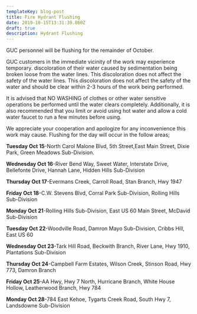 ```yaml
---
templateKey: blog-post
title: Fire Hydrant Flushing
date: 2019-10-15T13:31:39.860Z
draft: true
description: Hydrant Flushing
---
```

GUC personnel will be flushing for the remainder of October. 

GUC customers in the immediate vicinity of the work may experience temporary. discoloration of their water caused by sedimentation being broken loose from the water lines. This discoloration does not affect the safety of the water lines.  This discoloration does not affect the safety of the water and should be clear within 2-3 hours of the work being performed.

It is advised that NO WASHING of clothes or other water sensitive operations be performed until the water clears completely.  Additionally, it is also recommended that you limit or avoid using hot water and allow a cold water faucet to run a few minutes before using.

We appreciate your cooperation and apologize for any inconvenience this work may cause.  Flushing for the day will occur in the follow areas;

**Tuesday Oct 15**-North Carol Malone Blvd, 5th Street,East Main Street, Dixie Park, Green Meadows Sub-Division.

**Wednesday Oct 16**-River Bend Way, Sweet Water, Interstate Drive, Bellefonte Drive, Hannah Lane, Hidden Hills Sub-Division

**Thursday Oct 17**-Evermans Creek, Carroll Road, Stan Branch, Hwy 1947

**Friday Oct 18**-C.W. Stevens Blvd, Corral Park Sub-Division, Rolling Hills Sub-Division

**Monday Oct 21**-Rolling Hills Sub-Division, East US 60 Main Street, McDavid Sub-Division

**Tuesday Oct 22**-Woodville Road, Damron Mayo Sub-Division, Cribbs Hill, East US 60

**Wednesday Oct 23**-Tark Hill Road, Beckwith Branch, River Lane, Hwy 1910, Plantations Sub-Division

**Thursday Oct 24**-Campbell Farm Estates, Wilson Creek, Stinson Road, Hwy 773, Damron Branch

**Friday Oct 25**-AA Hwy, Hwy 7 North, Hurricane Branch, White House Hollow, Leatherwood Branch, Hwy 784

**Monday Oct 28**-784 East Kehoe, Tygarts Creek Road, South Hwy 7, Landsdowne Sub-Division
